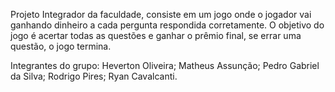 Projeto Integrador da faculdade, consiste em um jogo onde o jogador vai ganhando dinheiro a cada pergunta respondida corretamente.
O objetivo do jogo é acertar todas as questões e ganhar o prêmio final, se errar uma questão, o jogo termina.

Integrantes do grupo:
Heverton Oliveira;
Matheus Assunção;
Pedro Gabriel da Silva;
Rodrigo Pires;
Ryan Cavalcanti.
